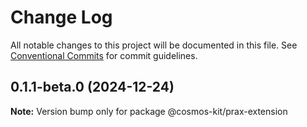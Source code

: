 # Change Log

All notable changes to this project will be documented in this file.
See [Conventional Commits](https://conventionalcommits.org) for commit guidelines.

## 0.1.1-beta.0 (2024-12-24)

**Note:** Version bump only for package @cosmos-kit/prax-extension

